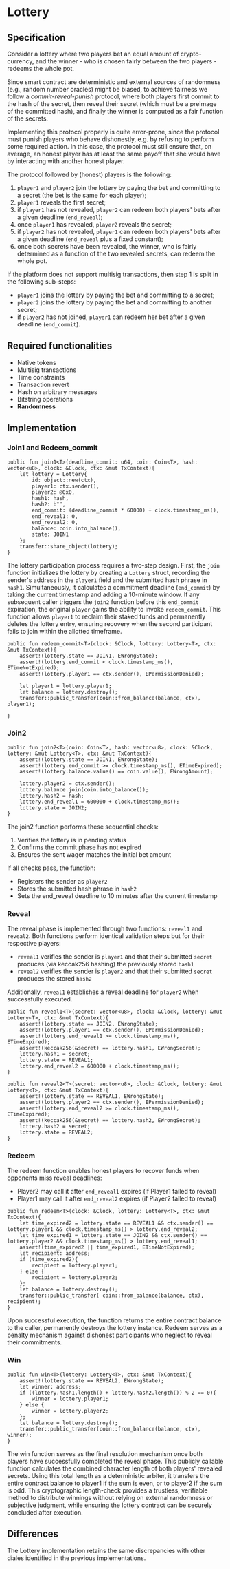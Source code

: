 # Lottery

## Specification

Consider a lottery where two players bet an equal amount of crypto-currency, and the winner - who is chosen fairly between the two players - redeems the whole pot.

Since smart contract are deterministic and external sources of randomness (e.g., random number oracles) might be biased, to achieve fairness we follow a *commit-reveal-punish* protocol, where both players first commit to the hash of the secret, then reveal their secret (which must be a preimage of the committed hash), and finally the winner is computed as a fair function of the secrets.

Implementing this protocol properly is quite error-prone, since the protocol must punish players who behave dishonestly, e.g. by refusing to perform some required action. In this case, the protocol must still ensure that, on average, an honest player has at least the same payoff that she would have by interacting with another honest player. 

The protocol followed by (honest) players is the following:
1. `player1` and `player2` join the lottery by paying the bet and committing to a secret (the bet is the same for each player);
2. `player1` reveals the first secret;
3. if `player1` has not revealed, `player2` can redeem both players' bets after a given deadline (`end_reveal`); 
4. once `player1` has revealed, `player2` reveals the secret;
5. if `player2` has not revealed, `player1` can redeem both players' bets after a given deadline (`end_reveal` plus a fixed constant);
6. once both secrets have been revealed, the winner, who is fairly determined as a function of the two revealed secrets, can redeem the whole pot.

If the platform does not support multisig transactions, then step 1 is split in the following sub-steps: 
- `player1` joins the lottery by paying the bet and committing to a secret;
- `player2` joins the lottery by paying the bet and committing to another secret;
- if `player2` has not joined, `player1` can redeem her bet after a given deadline (`end_commit`).

## Required functionalities

- Native tokens
- Multisig transactions
- Time constraints
- Transaction revert
- Hash on arbitrary messages
- Bitstring operations
- **Randomness**

## Implementation 

### Join1 and Redeem_commit
```move
public fun join1<T>(deadline_commit: u64, coin: Coin<T>, hash: vector<u8>, clock: &Clock, ctx: &mut TxContext){
    let lottery = Lottery{
        id: object::new(ctx),
        player1: ctx.sender(),
        player2: @0x0,
        hash1: hash,
        hash2: b"",
        end_commit: (deadline_commit * 60000) + clock.timestamp_ms(),
        end_reveal1: 0,
        end_reveal2: 0,
        balance: coin.into_balance(),
        state: JOIN1
    };
    transfer::share_object(lottery);
}
```

The lottery participation process requires a two-step design. First, the `join` function initializes the lottery by creating a `Lottery` struct, recording the sender's address in the `player1` field and the submitted hash phrase in `hash1`. Simultaneously, it calculates a commitment deadline (`end_commit`) by taking the current timestamp and adding a 10-minute window. If any subsequent caller triggers the `join2` function before this `end_commit` expiration, the original `player` gains the ability to invoke `redeem_commit`. This function allows `player1` to reclaim their staked funds and permanently deletes the lottery entry, ensuring recovery when the second participant fails to join within the allotted timeframe.

```move
public fun redeem_commit<T>(clock: &Clock, lottery: Lottery<T>, ctx: &mut TxContext){
    assert!(lottery.state == JOIN1, EWrongState);
    assert!(lottery.end_commit < clock.timestamp_ms(), ETimeNotExpired);
    assert!(lottery.player1 == ctx.sender(), EPermissionDenied);

    let player1 = lottery.player1;
    let balance = lottery.destroy();
    transfer::public_transfer(coin::from_balance(balance, ctx), player1);

}
```

### Join2

```move
public fun join2<T>(coin: Coin<T>, hash: vector<u8>, clock: &Clock, lottery: &mut Lottery<T>, ctx: &mut TxContext){
    assert!(lottery.state == JOIN1, EWrongState);
    assert!(lottery.end_commit >= clock.timestamp_ms(), ETimeExpired);
    assert!(lottery.balance.value() == coin.value(), EWrongAmount);

    lottery.player2 = ctx.sender();
    lottery.balance.join(coin.into_balance());
    lottery.hash2 = hash;
    lottery.end_reveal1 = 600000 + clock.timestamp_ms();
    lottery.state = JOIN2;
}
```

The join2 function performs these sequential checks:
1. Verifies the lottery is in pending status
2. Confirms the commit phase has not expired
3. Ensures the sent wager matches the initial bet amount

If all checks pass, the function:
- Registers the sender as `player2`
- Stores the submitted hash phrase in `hash2`
- Sets the end_reveal deadline to 10 minutes after the current timestamp

### Reveal

The reveal phase is implemented through two functions: `reveal1` and `reveal2`. Both functions perform identical validation steps but for their respective players:
- `reveal1` verifies the sender is `player1` and that their submitted `secret` produces (via keccak256 hashing) the previously stored `hash1`
- `reveal2` verifies the sender is `player2` and that their submitted `secret` produces the stored `hash2`

Additionally, `reveal1` establishes a reveal deadline for `player2` when successfully executed.

```move
public fun reveal1<T>(secret: vector<u8>, clock: &Clock, lottery: &mut Lottery<T>, ctx: &mut TxContext){
    assert!(lottery.state == JOIN2, EWrongState);
    assert!(lottery.player1 == ctx.sender(), EPermissionDenied);
    assert!(lottery.end_reveal1 >= clock.timestamp_ms(), ETimeExpired);
    assert!(keccak256(&secret) == lottery.hash1, EWrongSecret);
    lottery.hash1 = secret;
    lottery.state = REVEAL1;
    lottery.end_reveal2 = 600000 + clock.timestamp_ms();
}

public fun reveal2<T>(secret: vector<u8>, clock: &Clock, lottery: &mut Lottery<T>, ctx: &mut TxContext){
    assert!(lottery.state == REVEAL1, EWrongState);
    assert!(lottery.player2 == ctx.sender(), EPermissionDenied);
    assert!(lottery.end_reveal2 >= clock.timestamp_ms(), ETimeExpired);
    assert!(keccak256(&secret) == lottery.hash2, EWrongSecret);
    lottery.hash2 = secret;
    lottery.state = REVEAL2;
}
```

### Redeem

The redeem function enables honest players to recover funds when opponents miss reveal deadlines:
- Player2 may call it after `end_reveal1` expires (if Player1 failed to reveal)
- Player1 may call it after `end_reveal2` expires (if Player2 failed to reveal)

```move
public fun redeem<T>(clock: &Clock, lottery: Lottery<T>, ctx: &mut TxContext){
    let time_expired2 = lottery.state == REVEAL1 && ctx.sender() == lottery.player1 && clock.timestamp_ms() > lottery.end_reveal2;
    let time_expired1 = lottery.state == JOIN2 && ctx.sender() == lottery.player2 && clock.timestamp_ms() > lottery.end_reveal1;
    assert!(time_expired2 || time_expired1, ETimeNotExpired);
    let recipient: address;
    if (time_expired2){
        recipient = lottery.player1;
    } else {
        recipient = lottery.player2;
    };
    let balance = lottery.destroy(); 
    transfer::public_transfer( coin::from_balance(balance, ctx), recipient);
}
```

Upon successful execution, the function returns the entire contract balance to the caller, permanently destroys the lottery instance. Redeem serves as a penalty mechanism against dishonest participants who neglect to reveal their commitments.

### Win 

```move
public fun win<T>(lottery: Lottery<T>, ctx: &mut TxContext){
    assert!(lottery.state == REVEAL2, EWrongState);
    let winner: address;
    if ((lottery.hash1.length() + lottery.hash2.length()) % 2 == 0){
        winner = lottery.player1;
    } else {
        winner = lottery.player2;
    };
    let balance = lottery.destroy();
    transfer::public_transfer(coin::from_balance(balance, ctx), winner);
}
```

The win function serves as the final resolution mechanism once both players have successfully completed the reveal phase. This publicly callable function calculates the combined character length of both players' revealed secrets. Using this total length as a deterministic arbiter, it transfers the entire contract balance to player1 if the sum is even, or to player2 if the sum is odd. This cryptographic length-check provides a trustless, verifiable method to distribute winnings without relying on external randomness or subjective judgment, while ensuring the lottery contract can be securely concluded after execution.

## Differences

The Lottery implementation retains the same discrepancies with other diales identified in the previous implementations.
